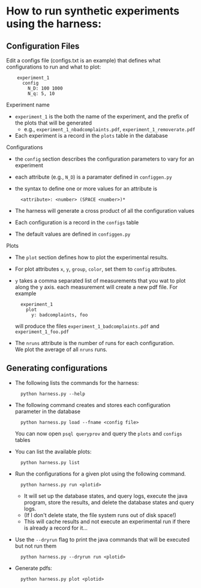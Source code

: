 # How to run synthetic experiments using the harness:


## Configuration Files

Edit a configs file (configs.txt is an example) that defines what configurations to run and what to plot:

        experiment_1
          config
            N_D: 100 1000
            N_q: 5, 10

Experiment name

* `experiment_1` is the both the name of the experiment, and the prefix of the plots that will be generated
  * e.g., `experiment_1_nbadcomplaints.pdf`, `experiment_1_removerate.pdf`
* Each experiment is a record in the `plots` table in the database

Configurations

* the `config` section describes the configuration parameters to vary for an experiment
* each attribute (e.g., `N_D`) is a paramater defined in `configgen.py`
* the syntax to define one or more values for an attribute is

        <attribute>: <number> (SPACE <number>)*

* The harness will generate a cross product of all the configuration values
* Each configuration is a record in the `configs` table
* The default values are defined in `configgen.py`

Plots

* The `plot` section defines how to plot the experimental results.
* For plot attributes `x`, `y`, `group`, `color`, set them to `config` attributes.  
* `y` takes a comma separated list of measurements that you wat to plot along the y axis.
  each measurement will create a new pdf file.  For example

        experiment_1
          plot
            y: badcomplaints, foo

  will produce the files `experiment_1_badcomplaints.pdf` and `experiment_1_foo.pdf`
* The `nruns` attribute is the number of runs for each configuration.  
  We plot the average of all `nruns` runs.


## Generating configurations


* The following lists the commands for the harness:

        python harness.py --help

* The following command creates and stores each configuration parameter in the database

        python harness.py load --fname <config file>

  You can now open `psql queryprov` and query the `plots` and `configs` tables

* You can list the available plots:

        python harness.py list

* Run the configurations for a given plot using the following command.  

        python harness.py run <plotid>

  * It will set up the database states, and query logs, execute the java program, store the results, and
  delete the database states and query logs.  
  * (If I don't delete state, the file system runs out of disk space!)
  * This will cache results and not execute an experimental run if there is already a record for it...

* Use the `--dryrun` flag to print the java commands that will be executed but not run them

        python harness.py --dryrun run <plotid> 

* Generate pdfs:

        python harness.py plot <plotid>
